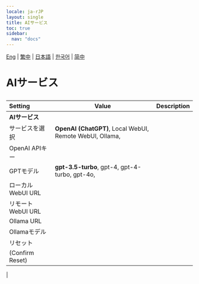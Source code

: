```yaml
---
locale: ja-rJP
layout: single
title: AIサービス
toc: true
sidebar:
  nav: "docs"
---
```

[Eng](/dancexr/menu/2025.4/chat/ai_service) | [繁中](/tw/dancexr/menu/2025.4/chat/ai_service) | [日本語](/jp/dancexr/menu/2025.4/chat/ai_service) | [한국어](/kr/dancexr/menu/2025.4/chat/ai_service) | [简中](/zh/dancexr/menu/2025.4/chat/ai_service)

# AIサービス

## 

| Setting | Value | Description |
| :--- | --- | :--- |
|**AIサービス** | | 
| サービスを選択 |  **OpenAI (ChatGPT)**,  Local WebUI,  Remote WebUI,  Ollama,  |  |
| OpenAI APIキー || 
| GPTモデル |  **gpt-3.5-turbo**,  gpt-4,  gpt-4-turbo,  gpt-4o,  |  |
| ローカルWebUI URL || 
| リモートWebUI URL || 
| Ollama URL || 
| Ollamaモデル || 
| リセット || 
| (Confirm Reset) || 
|
